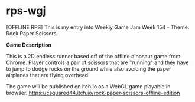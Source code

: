 # rps-wgj

[OFFLINE RPS] This is my entry into Weekly Game Jam Week 154 - Theme: Rock Paper Scissors.

**Game Description**

This is a 2D endless runner based off of the offline dinosaur game from Chrome. Player controls a pair of scissors that are "running" and they have to jump to dodge rocks on the ground while also avoiding the paper airplanes that are flying overhead.


The game will be published on itch.io as a WebGL game playable in browser.  https://csquared44.itch.io/rock-paper-scissors-offline-edition
